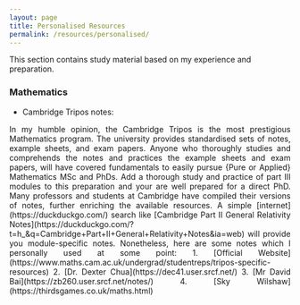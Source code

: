 ```yaml
---
layout: page
title: Personalised Resources
permalink: /resources/personalised/
---
```


This section contains study material based on my experience and preparation.

### Mathematics
- Cambridge Tripos notes:

<div style="text-align: justify;"> 
In my humble opinion, the Cambridge Tripos is the most prestigious Mathematics program. The university provides standardised sets of notes, example sheets, and exam papers. Anyone who thoroughly studies and comprehends the notes and practices the example sheets and exam papers, will have covered fundamentals to easily pursue {Pure or Applied} Mathematics MSc and PhDs. Add a thorough study and practice of part III modules to this preparation and your are well prepared for a direct PhD. Many professors and students at Cambridge have compiled their versions of notes, further enriching the available resources. A simple [internet](https://duckduckgo.com/) search like [Cambridge Part II General Relativity Notes](https://duckduckgo.com/?t=h_&q=Cambridge+Part+II+General+Relativity+Notes&ia=web) will provide you module-specific notes. Nonetheless, here are some notes which I personally used at some point:
  1. [Official Website](https://www.maths.cam.ac.uk/undergrad/studentreps/tripos-specific-resources) 
  2. [Dr. Dexter Chua](https://dec41.user.srcf.net/) 
  3. [Mr David Bai](https://zb260.user.srcf.net/notes/)
  4. [Sky Wilshaw](https://thirdsgames.co.uk/maths.html)
